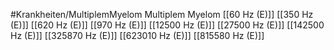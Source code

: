 #Krankheiten/MultiplemMyelom
Multiplem Myelom
[[60 Hz (E)]]
[[350 Hz (E)]]
[[620 Hz (E)]]
[[970 Hz (E)]]
[[12500 Hz (E)]]
[[27500 Hz (E)]]
[[142500 Hz (E)]]
[[325870 Hz (E)]]
[[623010 Hz (E)]]
[[815580 Hz (E)]]